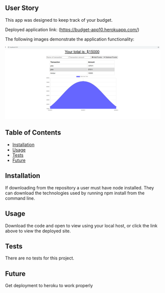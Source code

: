 ## User Story

This app was designed to keep track of your budget.

Deployed application link: (https://budget-app10.herokuapp.com/)

The following images demonstrate the application functionality:

![Alt Text](./public/assets/example1.png)



## Table of Contents

* [Installation](#installation)
* [Usage](#usage)
* [Tests](#tests)
* [Future](#future)


## Installation

If downloading from the repository a user must have node installed.  They can download the technologies used by running npm install from the command line.


## Usage 

Download the code and open to view using your local host, or click the link above to view the deployed site.


## Tests

There are no tests for this project.

## Future 

Get deployment to heroku to work properly
